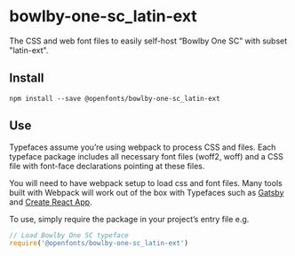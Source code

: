 
# bowlby-one-sc_latin-ext

The CSS and web font files to easily self-host “Bowlby One SC” with subset "latin-ext".

## Install

`npm install --save @openfonts/bowlby-one-sc_latin-ext`

## Use

Typefaces assume you’re using webpack to process CSS and files. Each typeface
package includes all necessary font files (woff2, woff) and a CSS file with
font-face declarations pointing at these files.

You will need to have webpack setup to load css and font files. Many tools built
with Webpack will work out of the box with Typefaces such as [Gatsby](https://github.com/gatsbyjs/gatsby)
and [Create React App](https://github.com/facebookincubator/create-react-app).

To use, simply require the package in your project’s entry file e.g.

```javascript
// Load Bowlby One SC typeface
require('@openfonts/bowlby-one-sc_latin-ext')
```
